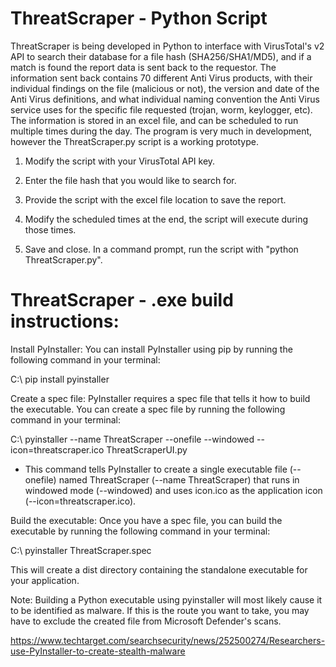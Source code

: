 # ThreatScraper - Python Script

ThreatScraper is being developed in Python to interface with VirusTotal's v2 API to search their database for a file hash (SHA256/SHA1/MD5), and if a match is found the report data is sent back to the requestor. The information sent back contains 70 different Anti Virus products, with their individual findings on the file (malicious or not), the version and date of the Anti Virus definitions, and what individual naming convention the Anti Virus service uses for the specific file requested (trojan, worm, keylogger, etc). The information is stored in an excel file, and can be scheduled to run multiple times during the day. The program is very much in development, however the ThreatScraper.py script is a working prototype.

1. Modify the script with your VirusTotal API key.

2. Enter the file hash that you would like to search for.

3. Provide the script with the excel file location to save the report.

4. Modify the scheduled times at the end, the script will execute during those times.

5. Save and close. In a command prompt, run the script with "python ThreatScraper.py".


# ThreatScraper - .exe build instructions:

Install PyInstaller: You can install PyInstaller using pip by running the following command in your terminal:

C:\ pip install pyinstaller

Create a spec file: PyInstaller requires a spec file that tells it how to build the executable. You can create a spec file by running the following command in your terminal:

C:\ pyinstaller --name ThreatScraper --onefile --windowed --icon=threatscraper.ico ThreatScraperUI.py

- This command tells PyInstaller to create a single executable file (--onefile) named ThreatScraper (--name ThreatScraper) that runs in windowed mode (--windowed) and   uses icon.ico as the application icon (--icon=threatscraper.ico).

Build the executable: Once you have a spec file, you can build the executable by running the following command in your terminal:

C:\ pyinstaller ThreatScraper.spec

This will create a dist directory containing the standalone executable for your application.

Note: Building a Python executable using pyinstaller will most likely cause it to be identified as malware. If this is the route you want to take, you may have to exclude the created file from Microsoft Defender's scans. 

https://www.techtarget.com/searchsecurity/news/252500274/Researchers-use-PyInstaller-to-create-stealth-malware

